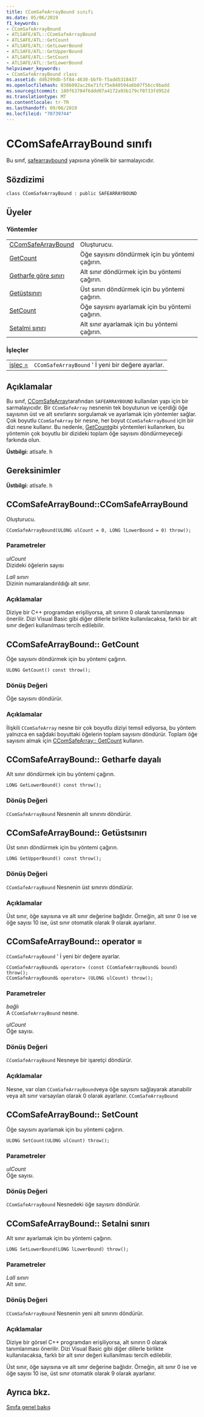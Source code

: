 ```yaml
---
title: CComSafeArrayBound sınıfı
ms.date: 05/06/2019
f1_keywords:
- CComSafeArrayBound
- ATLSAFE/ATL::CComSafeArrayBound
- ATLSAFE/ATL::GetCount
- ATLSAFE/ATL::GetLowerBound
- ATLSAFE/ATL::GetUpperBound
- ATLSAFE/ATL::SetCount
- ATLSAFE/ATL::SetLowerBound
helpviewer_keywords:
- CComSafeArrayBound class
ms.assetid: dd6299db-5f84-4630-bbf0-f5add5318437
ms.openlocfilehash: 0386092ac26e71fcf5e840594a6b07f56cc9badd
ms.sourcegitcommit: 180f63704f6ddd07a4172a93b179cf0733fd952d
ms.translationtype: MT
ms.contentlocale: tr-TR
ms.lasthandoff: 09/06/2019
ms.locfileid: "70739744"
---
```

# <a name="ccomsafearraybound-class"></a>CComSafeArrayBound sınıfı

Bu sınıf, [safearraybound](/windows/win32/api/oaidl/ns-oaidl-safearraybound) yapısına yönelik bir sarmalayıcıdır.

## <a name="syntax"></a>Sözdizimi

```
class CComSafeArrayBound : public SAFEARRAYBOUND
```

## <a name="members"></a>Üyeler

### <a name="methods"></a>Yöntemler

|||
|-|-|
|[CComSafeArrayBound](#ccomsafearraybound)|Oluşturucu.|
|[GetCount](#getcount)|Öğe sayısını döndürmek için bu yöntemi çağırın.|
|[Getharfe göre sınırı](#getlowerbound)|Alt sınır döndürmek için bu yöntemi çağırın.|
|[Getüstsınırı](#getupperbound)|Üst sınırı döndürmek için bu yöntemi çağırın.|
|[SetCount](#setcount)|Öğe sayısını ayarlamak için bu yöntemi çağırın.|
|[Setalmi sınırı](#setlowerbound)|Alt sınır ayarlamak için bu yöntemi çağırın.|

### <a name="operators"></a>İşleçler

|||
|-|-|
|[işleç =](#operator_eq)|`CComSafeArrayBound` ' İ yeni bir değere ayarlar.|

## <a name="remarks"></a>Açıklamalar

Bu sınıf, [CComSafeArray](../../atl/reference/ccomsafearray-class.md)tarafından `SAFEARRAYBOUND` kullanılan yapı için bir sarmalayıcıdır. Bir `CComSafeArray` nesnenin tek boyutunun ve içerdiği öğe sayısının üst ve alt sınırlarını sorgulamak ve ayarlamak için yöntemler sağlar. Çok boyutlu `CComSafeArray` bir nesne, her boyut `CComSafeArrayBound` için bir dizi nesne kullanır. Bu nedenle, [GetCount](#getcount)gibi yöntemleri kullanırken, bu yöntemin çok boyutlu bir dizideki toplam öğe sayısını döndürmeyeceği farkında olun.

**Üstbilgi:** atlsafe. h

## <a name="requirements"></a>Gereksinimler

**Üstbilgi:** atlsafe. h

##  <a name="ccomsafearraybound"></a>CComSafeArrayBound::CComSafeArrayBound

Oluşturucu.

```
CComSafeArrayBound(ULONG ulCount = 0, LONG lLowerBound = 0) throw();
```

### <a name="parameters"></a>Parametreler

*ulCount*<br/>
Dizideki öğelerin sayısı

*Lall sınırı*<br/>
Dizinin numaralandırıldığı alt sınır.

### <a name="remarks"></a>Açıklamalar

Diziye bir C++ programdan erişiliyorsa, alt sınırın 0 olarak tanımlanması önerilir. Dizi Visual Basic gibi diğer dillerle birlikte kullanılacaksa, farklı bir alt sınır değeri kullanılması tercih edilebilir.

##  <a name="getcount"></a>CComSafeArrayBound:: GetCount

Öğe sayısını döndürmek için bu yöntemi çağırın.

```
ULONG GetCount() const throw();
```

### <a name="return-value"></a>Dönüş Değeri

Öğe sayısını döndürür.

### <a name="remarks"></a>Açıklamalar

İlişkili `CComSafeArray` nesne bir çok boyutlu diziyi temsil ediyorsa, bu yöntem yalnızca en sağdaki boyuttaki öğelerin toplam sayısını döndürür. Toplam öğe sayısını almak için [CComSafeArray:: GetCount](../../atl/reference/ccomsafearray-class.md#getcount) kullanın.

##  <a name="getlowerbound"></a>CComSafeArrayBound:: Getharfe dayalı

Alt sınır döndürmek için bu yöntemi çağırın.

```
LONG GetLowerBound() const throw();
```

### <a name="return-value"></a>Dönüş Değeri

`CComSafeArrayBound` Nesnenin alt sınırını döndürür.

##  <a name="getupperbound"></a>CComSafeArrayBound:: Getüstsınırı

Üst sınırı döndürmek için bu yöntemi çağırın.

```
LONG GetUpperBound() const throw();
```

### <a name="return-value"></a>Dönüş Değeri

`CComSafeArrayBound` Nesnenin üst sınırını döndürür.

### <a name="remarks"></a>Açıklamalar

Üst sınır, öğe sayısına ve alt sınır değerine bağlıdır. Örneğin, alt sınır 0 ise ve öğe sayısı 10 ise, üst sınır otomatik olarak 9 olarak ayarlanır.

##  <a name="operator_eq"></a>CComSafeArrayBound:: operator =

`CComSafeArrayBound` ' İ yeni bir değere ayarlar.

```
CComSafeArrayBound& operator= (const CComSafeArrayBound& bound) throw();
CComSafeArrayBound& operator= (ULONG ulCount) throw();
```

### <a name="parameters"></a>Parametreler

*bağlı*<br/>
A `CComSafeArrayBound` nesne.

*ulCount*<br/>
Öğe sayısı.

### <a name="return-value"></a>Dönüş Değeri

`CComSafeArrayBound` Nesneye bir işaretçi döndürür.

### <a name="remarks"></a>Açıklamalar

Nesne, var olan `CComSafeArrayBound`veya öğe sayısını sağlayarak atanabilir veya alt sınır varsayılan olarak 0 olarak ayarlanır. `CComSafeArrayBound`

##  <a name="setcount"></a>CComSafeArrayBound:: SetCount

Öğe sayısını ayarlamak için bu yöntemi çağırın.

```
ULONG SetCount(ULONG ulCount) throw();
```

### <a name="parameters"></a>Parametreler

*ulCount*<br/>
Öğe sayısı.

### <a name="return-value"></a>Dönüş Değeri

`CComSafeArrayBound` Nesnedeki öğe sayısını döndürür.

##  <a name="setlowerbound"></a>CComSafeArrayBound:: Setalni sınırı

Alt sınır ayarlamak için bu yöntemi çağırın.

```
LONG SetLowerBound(LONG lLowerBound) throw();
```

### <a name="parameters"></a>Parametreler

*Lall sınırı*<br/>
Alt sınır.

### <a name="return-value"></a>Dönüş Değeri

`CComSafeArrayBound` Nesnenin yeni alt sınırını döndürür.

### <a name="remarks"></a>Açıklamalar

Diziye bir görsel C++ programdan erişiliyorsa, alt sınırın 0 olarak tanımlanması önerilir. Dizi Visual Basic gibi diğer dillerle birlikte kullanılacaksa, farklı bir alt sınır değeri kullanılması tercih edilebilir.

Üst sınır, öğe sayısına ve alt sınır değerine bağlıdır. Örneğin, alt sınır 0 ise ve öğe sayısı 10 ise, üst sınır otomatik olarak 9 olarak ayarlanır.

## <a name="see-also"></a>Ayrıca bkz.

[Sınıfa genel bakış](../../atl/atl-class-overview.md)
